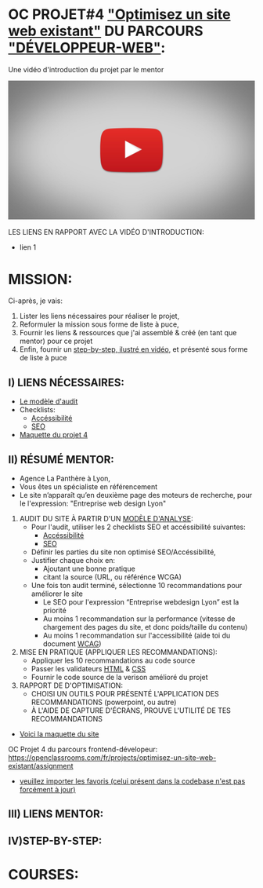 # OC PROJET#4 ["Optimisez un site web existant"](https://openclassrooms.com/fr/projects/optimisez-un-site-web-existant/assignment) DU PARCOURS ["DÉVELOPPEUR-WEB"](https://openclassrooms.com/fr/paths/185-developpeur-web#path-tabs): 

Une vidéo d'introduction du projet par le mentor

[![INTRODUCTION MENTOR](https://raw.githubusercontent.com/achicyr/OC___frontend/master/assets/video_background.jpg)](https://www.youtube.com/watch?v=XXXXXXXXXXXXXXXXXXXXXXXXXXXXX&list=PLWZ83QCrp6NsligPZowq4TBh03H4Ufy9w&ab_channel=Archist111 "Introduction du P4 par le mentor")

LES LIENS EN RAPPORT AVEC LA VIDÉO D'INTRODUCTION:
- lien 1

# MISSION: 

Ci-après, je vais: 
1. Lister les liens nécessaires pour réaliser le projet,
2. Reformuler la mission sous forme de liste à puce,
3. Fournir les liens & ressources que j'ai assemblé & créé (en tant que mentor) pour ce projet
4. Enfin, fournir un [step-by-step, ilustré en vidéo](https://www.youtube.com/watch?v=XXXXXXXXXXXXXXXXXXXXXXXXXXXXX&list=PLWZ83QCrp6NsligPZowq4TBh03H4Ufy9w&ab_channel=Archist111), et présenté sous forme de liste à puce

## I) LIENS NÉCESSAIRES: 
- [Le modèle d'audit](https://s3-eu-west-1.amazonaws.com/course.oc-static.com/projects/DW_P4/Mode%CC%80le-audit-SEO.xlsx)
- Checklists:
    - [Accéssibilité](https://developer.mozilla.org/fr/docs/Web/Accessibility/Mobile_accessibility_checklist)
    - [SEO](https://www.matthieu-tranvan.fr/referencement-naturel/checklist-seo-25-bonnes-pratiques-on-site-pour-renforcer-votre-referencement-naturel.html)
- [Maquette du projet 4](https://course.oc-static.com/projects/DW_P4/DW+P4+sources+site+La+Panthere.zip)


## II) RÉSUMÉ MENTOR: 
- Agence La Panthère à Lyon,
- Vous êtes un spécialiste en référencement
- Le site n’apparaît qu’en deuxième page des moteurs de recherche, pour le l'expression: "Entreprise web design Lyon"
1. AUDIT DU SITE À PARTIR D'UN [MODÈLE D'ANALYSE](https://s3-eu-west-1.amazonaws.com/course.oc-static.com/projects/DW_P4/Mode%CC%80le-audit-SEO.xlsx):
    - Pour l'audit, utiliser les 2 checklists SEO et accéssibilité suivantes:
        - [Accéssibilité](https://developer.mozilla.org/fr/docs/Web/Accessibility/Mobile_accessibility_checklist)
        - [SEO](https://www.matthieu-tranvan.fr/referencement-naturel/checklist-seo-25-bonnes-pratiques-on-site-pour-renforcer-votre-referencement-naturel.html)
    - Définir les parties du site non optimisé SEO/Accéssibilité,
    - Justifier chaque choix en:
        - Ajoutant une bonne pratique
        - citant la source (URL, ou référénce WCGA)
    - Une fois ton audit terminé, sélectionne 10 recommandations pour améliorer le site
        - Le SEO pour l'expression “Entreprise webdesign Lyon” est la priorité
        - Au moins 1 recommandation sur la performance (vitesse de chargement des pages du site, et donc poids/taille du contenu)
        - Au moins 1 recommandation sur l'accessibilité (aide toi du document [WCAG](https://wikis.cdrflorac.fr/wikis/accessibil/?Outils/download&file=GuidedetestdaccessibilitedesWCAG.pdf))
2. MISE EN PRATIQUE (APPLIQUER LES RECOMMANDATIONS):
    - Appliquer les 10 recommandations au code source
    - Passer les validateurs [HTML](https://validator.w3.org/) & [CSS](https://jigsaw.w3.org/css-validator/)
    - Fournir le code source de la verison amélioré du projet
3. RAPPORT DE D'OPTIMISATION:
    - CHOISI UN OUTILS POUR PRÉSENTÉ L'APPLICATION DES RECOMMANDATIONS (powerpoint, ou autre)
    - À L'AIDE DE CAPTURE D'ÉCRANS, PROUVE L'UTILITÉ DE TES RECOMMANDATIONS
- [Voici la maquette du site](https://course.oc-static.com/projects/DW_P4/DW+P4+sources+site+La+Panthere.zip)


OC Projet 4 du parcours frontend-dévelopeur: https://openclassrooms.com/fr/projects/optimisez-un-site-web-existant/assignment

- [veuillez importer les favoris (celui présent dans la codebase n'est pas forcément à jour)](https://drive.google.com/file/d/1iWaeqWMYKpnnp4WkyciXNPLm9Jd-a0cn/view?usp=sharing)

## III) LIENS MENTOR: 
## IV)STEP-BY-STEP: 


# COURSES:
